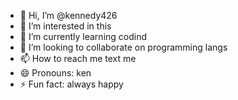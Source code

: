 - 👋 Hi, I’m @kennedy426
- 👀 I’m interested in this
- 🌱 I’m currently learning codind
- 💞️ I’m looking to collaborate on programming langs
- 📫 How to reach me text me
- 😄 Pronouns: ken
- ⚡ Fun fact: always happy 

<!---
kennedy426/kennedy426 is a ✨ special ✨ repository because its `README.md` (this file) appears on your GitHub profile.
You can click the Preview link to take a look at your changes.
--->
